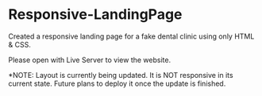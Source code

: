 # Responsive-LandingPage
Created a responsive landing page for a fake dental clinic using only HTML &amp; CSS.

Please open with Live Server to view the website.

*NOTE: Layout is currently being updated. It is NOT responsive in its current state. Future plans to deploy it once the update is finished.
